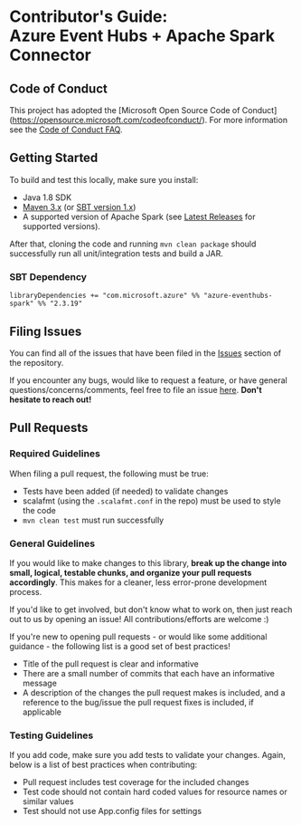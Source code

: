 # Contributor's Guide:<br>Azure Event Hubs + Apache Spark Connector 

## Code of Conduct

This project has adopted the [Microsoft Open Source Code of Conduct]
(https://opensource.microsoft.com/codeofconduct/). For more information 
see the [Code of Conduct FAQ](https://opensource.microsoft.com/codeofconduct/faq/). 

## Getting Started

To build and test this locally, make sure you install:
- Java 1.8 SDK
- [Maven 3.x](https://maven.apache.org/download.cgi) (or [SBT version 1.x](https://www.scala-sbt.org/1.x/docs/index.html))
- A supported version of Apache Spark (see [Latest Releases](/README.md#latest-releases) for supported versions). 

After that, cloning the code and running `mvn clean package` should successfully 
run all unit/integration tests and build a JAR. 
 
### SBT Dependency

    libraryDependencies += "com.microsoft.azure" %% "azure-eventhubs-spark" %% "2.3.19"
 
## Filing Issues

You can find all of the issues that have been filed in the [Issues](https://github.com/Azure/spark-eventhubs/issues) 
section of the repository.

If you encounter any bugs, would like to request a feature, or have general 
questions/concerns/comments, feel free to file an issue [here](https://github.com/Azure/spark-eventhubs/issues/new).
**Don't hesitate to reach out!**

## Pull Requests

### Required Guidelines

When filing a pull request, the following must be true:

- Tests have been added (if needed) to validate changes
- scalafmt (using the `.scalafmt.conf` in the repo) must be used to style the code 
- `mvn clean test` must run successfully  

### General Guidelines

If you would like to make changes to this library, **break up the change into small, 
logical, testable chunks, and organize your pull requests accordingly**. This makes 
for a cleaner, less error-prone development process. 

If you'd like to get involved, but don't know what to work on, then just reach out to 
us by opening an issue! All contributions/efforts are welcome :) 

If you're new to opening pull requests - or would like some additional guidance - the 
following list is a good set of best practices! 

- Title of the pull request is clear and informative
- There are a small number of commits that each have an informative message
- A description of the changes the pull request makes is included, and a reference to the bug/issue the pull request fixes is included, if applicable

### Testing Guidelines

If you add code, make sure you add tests to validate your changes. Again, below is a 
list of best practices when contributing: 

- Pull request includes test coverage for the included changes
- Test code should not contain hard coded values for resource names or similar values
- Test should not use App.config files for settings
